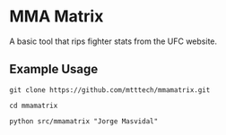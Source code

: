 # MMA Matrix

A basic tool that rips fighter stats from the UFC website.

## Example Usage

```
git clone https://github.com/mtttech/mmamatrix.git

cd mmamatrix

python src/mmamatrix "Jorge Masvidal"
```
